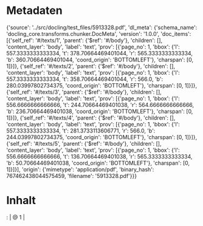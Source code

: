 # Metadaten
{'source': '../src/docling/test_files/5913328.pdf', 'dl_meta': {'schema_name': 'docling_core.transforms.chunker.DocMeta', 'version': '1.0.0', 'doc_items': [{'self_ref': '#/texts/1', 'parent': {'$ref': '#/body'}, 'children': [], 'content_layer': 'body', 'label': 'text', 'prov': [{'page_no': 1, 'bbox': {'l': 557.3333333333334, 't': 378.70664469401044, 'r': 565.3333333333334, 'b': 360.70664469401044, 'coord_origin': 'BOTTOMLEFT'}, 'charspan': [0, 1]}]}, {'self_ref': '#/texts/2', 'parent': {'$ref': '#/body'}, 'children': [], 'content_layer': 'body', 'label': 'text', 'prov': [{'page_no': 1, 'bbox': {'l': 557.3333333333334, 't': 358.70664469401044, 'r': 566.0, 'b': 280.03997802734375, 'coord_origin': 'BOTTOMLEFT'}, 'charspan': [0, 1]}]}, {'self_ref': '#/texts/3', 'parent': {'$ref': '#/body'}, 'children': [], 'content_layer': 'body', 'label': 'text', 'prov': [{'page_no': 1, 'bbox': {'l': 556.6666666666666, 't': 244.70664469401038, 'r': 564.6666666666666, 'b': 236.70664469401038, 'coord_origin': 'BOTTOMLEFT'}, 'charspan': [0, 1]}]}, {'self_ref': '#/texts/4', 'parent': {'$ref': '#/body'}, 'children': [], 'content_layer': 'body', 'label': 'text', 'prov': [{'page_no': 1, 'bbox': {'l': 557.3333333333334, 't': 281.3733113606771, 'r': 566.0, 'b': 244.03997802734375, 'coord_origin': 'BOTTOMLEFT'}, 'charspan': [0, 1]}]}, {'self_ref': '#/texts/5', 'parent': {'$ref': '#/body'}, 'children': [], 'content_layer': 'body', 'label': 'text', 'prov': [{'page_no': 1, 'bbox': {'l': 556.6666666666666, 't': 136.70664469401038, 'r': 565.3333333333334, 'b': 50.70664469401038, 'coord_origin': 'BOTTOMLEFT'}, 'charspan': [0, 1]}]}], 'origin': {'mimetype': 'application/pdf', 'binary_hash': 767462438044575459, 'filename': '5913328.pdf'}}}

# Inhalt
:
|
@
1
|